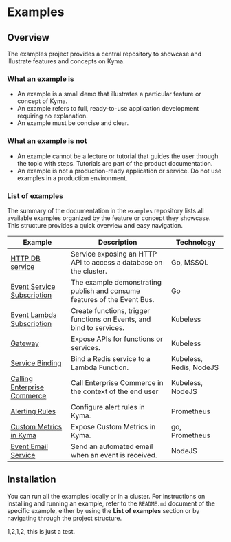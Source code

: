 # Examples

## Overview

The examples project provides a central repository to showcase and illustrate features and concepts on Kyma.

### What an example is

- An example is a small demo that illustrates a particular feature or concept of Kyma.
- An example refers to full, ready-to-use application development requiring no explanation.
- An example must be concise and clear.

### What an example is not

- An example cannot be a lecture or tutorial that guides the user through the topic with steps. Tutorials are part of the product documentation.
- An example is not a production-ready application or service. Do not use examples in a production environment.

### List of examples

The summary of the documentation in the `examples` repository lists all available examples organized by the feature or concept they showcase. This structure provides a quick overview and easy navigation.

| Example | Description | Technology |
|---|---|---|
| [HTTP DB service](http-db-service/README.md) | Service exposing an HTTP API to access a database on the cluster. | Go, MSSQL |
| [Event Service Subscription](event-subscription/service/README.md) | The example demonstrating publish and consume features of the Event Bus. | Go |
| [Event Lambda Subscription](event-subscription/lambda/README.md) | Create functions, trigger functions on Events, and bind to services.  | Kubeless |
| [Gateway](gateway/README.md) | Expose APIs for functions or services.  | Kubeless |
| [Service Binding](service-binding/lambda/README.md) | Bind a Redis service to a Lambda Function. | Kubeless, Redis, NodeJS |
| [Calling Enterprise Commerce](call-ec/README.md) | Call Enterprise Commerce in the context of the end user | Kubeless, NodeJS |
| [Alerting Rules](monitoring-alert-rules/README.md) | Configure alert rules in Kyma.  | Prometheus |
| [Custom Metrics in Kyma](monitoring-custom-metrics/README.md) | Expose Custom Metrics in Kyma.  | go, Prometheus |
| [Event Email Service](event-email-service/README.md) | Send an automated email when an event is received.  | NodeJS |

## Installation

You can run all the examples locally or in a cluster. For instructions on installing and running an example, refer to the `README.md` document of the specific example, either by using the **List of examples** section or by navigating through the project structure.

1,2,1,2, this is just a test.

